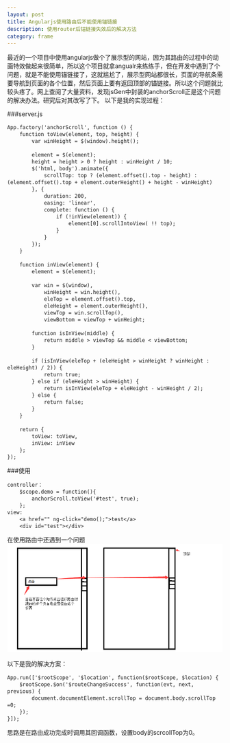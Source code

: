 ```yaml
---
layout: post
title: Angularjs使用路由后不能使用锚链接
description: 使用router后锚链接失效后的解决方法
category: frame
---
```


最近的一个项目中使用angularjs做个了展示型的网站，因为其路由的过程中的动画特效做起来很简单，所以这个项目就拿angualr来练练手，但在开发中遇到了个问题，就是不能使用锚链接了，这就尴尬了，展示型网站都很长，页面的导航条需要导航到页面的各个位置，然后页面上要有返回顶部的锚链接。所以这个问题就比较头疼了。网上查阅了大量资料，发现jsGen中封装的anchorScroll正是这个问题的解决办法。研究后对其改写了下。
以下是我的实现过程：

###server.js

    App.factory('anchorScroll', function () {
        function toView(element, top, height) {
            var winHeight = $(window).height();

            element = $(element);
            height = height > 0 ? height : winHeight / 10;
            $('html, body').animate({
                scrollTop: top ? (element.offset().top - height) : (element.offset().top + element.outerHeight() + height - winHeight)
            }, {
                duration: 200,
                easing: 'linear',
                complete: function () {
                    if (!inView(element)) {
                        element[0].scrollIntoView( !! top);
                    }
                }
            });
        }

        function inView(element) {
            element = $(element);

            var win = $(window),
                winHeight = win.height(),
                eleTop = element.offset().top,
                eleHeight = element.outerHeight(),
                viewTop = win.scrollTop(),
                viewBottom = viewTop + winHeight;

            function isInView(middle) {
                return middle > viewTop && middle < viewBottom;
            }

            if (isInView(eleTop + (eleHeight > winHeight ? winHeight : eleHeight) / 2)) {
                return true;
            } else if (eleHeight > winHeight) {
                return isInView(eleTop + eleHeight - winHeight / 2);
            } else {
                return false;
            }
        }

        return {
            toView: toView,
            inView: inView
        };
    });

###使用

    controller：
        $scope.demo = function(){
            anchorScroll.toView('#test', true);
        };
    view:
        <a href="" ng-click="demo();">test</a>
        <div id="test"></div>

在使用路由中还遇到一个问题
![](images/frame/ng-router.png)

以下是我的解决方案：

    App.run(['$rootScope', '$location', function($rootScope, $location) {
        $rootScope.$on('$routeChangeSuccess', function(evt, next, previous) {
            document.documentElement.scrollTop = document.body.scrollTop =0;
        });
    }]);

思路是在路由成功完成时调用其回调函数，设置body的scrcollTop为0。

